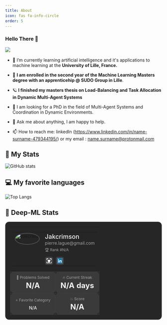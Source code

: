```yaml
---
title: About
icon: fas fa-info-circle
order: 5
---
```


### Hello There 👋

![](https://komarev.com/ghpvc/?username=jakcrimson&color=green&style=for-the-badge)

- 🌱 I’m currently learning artificial intelligence and it's applications to machine learning at the **University of Lille, France.**
- 🔭 **I am enrolled in the second year of the Machine Learning Masters degree with an apprenticehip @ SUDO Group in Lille**.
- 🪐 **I finished my masters thesis on Load-Balancing and Task Allocation in Dynamic Multi-Agent Systems**
- 👯 I am looking for a PhD in the field of Multi-Agent Systems and Coordination in Dynamic Environments.
- 💬 Ask me about anything, I am happy to help.

- 📫 How to reach me: linkedIn (https://www.linkedin.com/in/name-surname-479344195/) or my email : name.surname@protonmail.com


## 🚀 My Stats
![GitHub stats](https://github-readme-stats.vercel.app/api?username=jakcrimson&show_icons=true&theme=tokyonight)


## 💻 My favorite languages
![Top Langs](https://github-readme-stats.vercel.app/api/top-langs/?username=jakcrimson&theme=tokyonight)

## 🔭 Deep-ML Stats

<!-- START_DEEPML_STATS -->
<!-- This table will be automatically updated by a GitHub Action -->
<table align="center" width="350px" style="border: 1px solid #404040; border-radius: 12px; background-color: #262626; padding: 15px;">
  <tr>
    <td colspan="2">
      <table width="100%">
        <tr>
          <td width="70px" valign="top">
            <img src="YOUR_AVATAR_URL" alt="Jakcrimson" width="64" height="64" style="border-radius: 50%; border: 2px solid #525252;" />
          </td>
          <td valign="top" style="padding-left: 10px;">
            <h2 style="margin: 0; color: #f5f5f5; font-size: 1.25rem; font-weight: 500;">Jakcrimson</h2>
            <p style="margin: 0; font-size: 0.875rem; color: #a3a3a3;">pierre.lague@gmail.com</p>
            <p style="margin: 5px 0 0 0; font-size: 0.75rem; color: #a3a3a3;">
              🏆 Rank #N/A
            </p>
            <p style="margin: 10px 0 0 0;">
              <a href="https://github.com/Jakcrimson" target="_blank" rel="noopener noreferrer" aria-label="GitHub" style="display: inline-block; padding: 5px; background-color: #3f3f46; border-radius: 6px; margin-right: 5px; line-height: 0;"><img src="https://raw.githubusercontent.com/devicons/devicon/master/icons/github/github-original.svg" width="16" height="16" alt="GitHub"/></a>
              <a href="https://www.linkedin.com/in/pierre-lague-479344195/" target="_blank" rel="noopener noreferrer" aria-label="LinkedIn" style="display: inline-block; padding: 5px; background-color: #3f3f46; border-radius: 6px; margin-right: 5px; line-height: 0;"><img src="https://raw.githubusercontent.com/devicons/devicon/master/icons/linkedin/linkedin-plain.svg" width="16" height="16" alt="LinkedIn"/></a>
            </p>
          </td>
        </tr>
      </table>
    </td>
  </tr>
  <tr>
    <td align="center" style="border: 1px solid #3f3f46; background-color: #3a3a3a; border-radius: 10px; padding: 10px; margin: 5px;">
      <div style="color: #a3a3a3; font-size: 0.75rem; margin-bottom: 4px;">🏅 Problems Solved</div>
      <div style="color: #f5f5f5; font-size: 1.5rem; font-weight: bold;">N/A</div>
    </td>
    <td align="center" style="border: 1px solid #3f3f46; background-color: #3a3a3a; border-radius: 10px; padding: 10px; margin: 5px;">
       <div style="color: #a3a3a3; font-size: 0.75rem; margin-bottom: 4px;">🔥 Current Streak</div>
       <div style="color: #f5f5f5; font-size: 1.5rem; font-weight: bold;">N/A days</div>
    </td>
  </tr>
  <tr>
    <td align="center" style="border: 1px solid #3f3f46; background-color: #3a3a3a; border-radius: 10px; padding: 10px; margin: 5px;">
      <div style="color: #a3a3a3; font-size: 0.75rem; margin-bottom: 4px;">⭐ Favorite Category</div>
      <div style="color: #f5f5f5; font-size: 0.875rem; font-weight: 500;">N/A</div>
    </td>
    <td align="center" style="border: 1px solid #3f3f46; background-color: #3a3a3a; border-radius: 10px; padding: 10px; margin: 5px;">
       <div style="color: #a3a3a3; font-size: 0.75rem; margin-bottom: 4px;">💥 Score</div>
       <div style="color: #f5f5f5; font-size: 1.5rem; font-weight: bold;">N/A</div>
    </td>
  </tr>
</table>
<!-- END_DEEPML_STATS -->